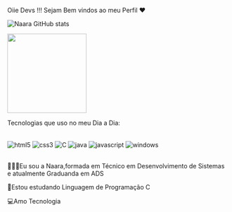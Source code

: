 Oiie Devs !!! Sejam Bem vindos ao meu Perfil ❤️

![Naara GitHub stats](https://github-readme-stats.vercel.app/api?username=NaaraSouza&show_icons=true&theme=highcontrast)

 <img height="180em" src="https://github-readme-stats.vercel.app/api/top-langs/?username=NaaraSouza&layout=compact&theme=highcontrast"/>


Tecnologias que uso no meu Dia a Dia:
<div style="display: inline_block"><br/>
<img align="center" alt="html5" src="https://img.shields.io/badge/html5-%23E34F26.svg?style=for-the-badge&logo=html5&logoColor=white">
<img align="center" alt="css3" src="https://img.shields.io/badge/css3-%231572B6.svg?style=for-the-badge&logo=css3&logoColor=white">
<img align="center" alt="C" src="https://img.shields.io/badge/c-%2300599C.svg?style=for-the-badge&logo=c&logoColor=white">
<img align="center" alt="java" src="https://img.shields.io/badge/java-%23ED8B00.svg?style=for-the-badge&logo=openjdk&logoColor=white">
<img align="center" alt="javascript" src="https://img.shields.io/badge/javascript-%23323330.svg?style=for-the-badge&logo=javascript&logoColor=%23F7DF1E">
<img align="center" alt="windows" src="https://img.shields.io/badge/Windows%20Terminal-%234D4D4D.svg?style=for-the-badge&logo=windows-terminal&logoColor=white">
</div><br/>


👩🏻‍💻Eu sou a Naara,formada em Técnico em Desenvolvimento de Sistemas e atualmente Graduanda em ADS

📘Estou estudando Linguagem de Programação C

💻Amo Tecnologia

